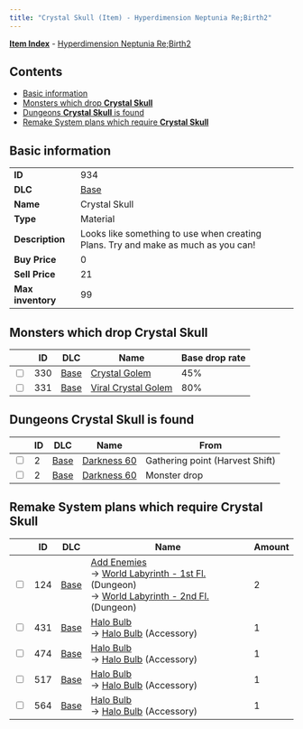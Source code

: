 ```yaml
---
title: "Crystal Skull (Item) - Hyperdimension Neptunia Re;Birth2"
---
```


[**Item Index**](/neptunia/rb2/item/index.html) - [Hyperdimension Neptunia Re;Birth2](/neptunia/rb2)

## Contents

- [Basic information](#basic-information)
- [Monsters which drop **Crystal Skull**](#monsters-which-drop-crystal-skull)
- [Dungeons **Crystal Skull** is found](#dungeons-crystal-skull-is-found)
- [Remake System plans which require **Crystal Skull**](#remake-system-plans-which-require-crystal-skull)

## Basic information

|   |   |
| -- | -- |
| **ID** | 934 |
| **DLC** | [Base](/neptunia/rb2/dlc/0-base.html) |
| **Name** | Crystal Skull |
| **Type** | Material |
| **Description** | Looks like something to use when creating Plans. Try and make as much as you can! |
| **Buy Price** | 0 |
| **Sell Price** | 21 |
| **Max inventory** | 99 |

## Monsters which drop **Crystal Skull**

|    | ID | DLC | Name | Base drop rate |
| -- | -- | --- | ---- | -------------- |
| <input type="checkbox" id="rb2-monster-0-330" class="trackbox" /> | 330 | [Base](/neptunia/rb2/dlc/0-base.html) | [Crystal Golem](/neptunia/rb2/monster/0-330-crystal-golem.html) | 45% |
| <input type="checkbox" id="rb2-monster-0-331" class="trackbox" /> | 331 | [Base](/neptunia/rb2/dlc/0-base.html) | [Viral Crystal Golem](/neptunia/rb2/monster/0-331-viral-crystal-golem.html) | 80% |

## Dungeons **Crystal Skull** is found

|    | ID | DLC | Name | From |
| -- | -- | --- | ---- | ---- |
| <input type="checkbox" id="rb2-dungeon-0-2" class="trackbox" /> | 2 | [Base](/neptunia/rb2/dlc/0-base.html) | [Darkness 60](/neptunia/rb2/dungeon/0-2-darkness-60.html) | Gathering point (Harvest Shift) |
| <input type="checkbox" id="rb2-dungeon-0-2" class="trackbox" /> | 2 | [Base](/neptunia/rb2/dlc/0-base.html) | [Darkness 60](/neptunia/rb2/dungeon/0-2-darkness-60.html) | Monster drop |

## Remake System plans which require **Crystal Skull**

|    | ID | DLC | Name | Amount |
| -- | -- | --- | ---- | ------ |
| <input type="checkbox" id="rb2-remake-0-124" class="trackbox" /> | 124 | [Base](/neptunia/rb2/dlc/0-base.html) | [Add Enemies](/neptunia/rb2/remake/0-124-add-enemies.html)<br />→ [World Labyrinth - 1st Fl.](/neptunia/rb2/dungeon/0-10-world-labyrinth-1st-fl.html) (Dungeon)<br />→ [World Labyrinth - 2nd Fl.](/neptunia/rb2/dungeon/0-11-world-labyrinth-2nd-fl.html) (Dungeon) | 2 |
| <input type="checkbox" id="rb2-remake-0-431" class="trackbox" /> | 431 | [Base](/neptunia/rb2/dlc/0-base.html) | [Halo Bulb](/neptunia/rb2/remake/0-431-halo-bulb.html)<br />→ [Halo Bulb](/neptunia/rb2/item/0-2348-halo-bulb.html) (Accessory) | 1 |
| <input type="checkbox" id="rb2-remake-0-474" class="trackbox" /> | 474 | [Base](/neptunia/rb2/dlc/0-base.html) | [Halo Bulb](/neptunia/rb2/remake/0-474-halo-bulb.html)<br />→ [Halo Bulb](/neptunia/rb2/item/0-2405-halo-bulb.html) (Accessory) | 1 |
| <input type="checkbox" id="rb2-remake-0-517" class="trackbox" /> | 517 | [Base](/neptunia/rb2/dlc/0-base.html) | [Halo Bulb](/neptunia/rb2/remake/0-517-halo-bulb.html)<br />→ [Halo Bulb](/neptunia/rb2/item/0-2464-halo-bulb.html) (Accessory) | 1 |
| <input type="checkbox" id="rb2-remake-0-564" class="trackbox" /> | 564 | [Base](/neptunia/rb2/dlc/0-base.html) | [Halo Bulb](/neptunia/rb2/remake/0-564-halo-bulb.html)<br />→ [Halo Bulb](/neptunia/rb2/item/0-2531-halo-bulb.html) (Accessory) | 1 |